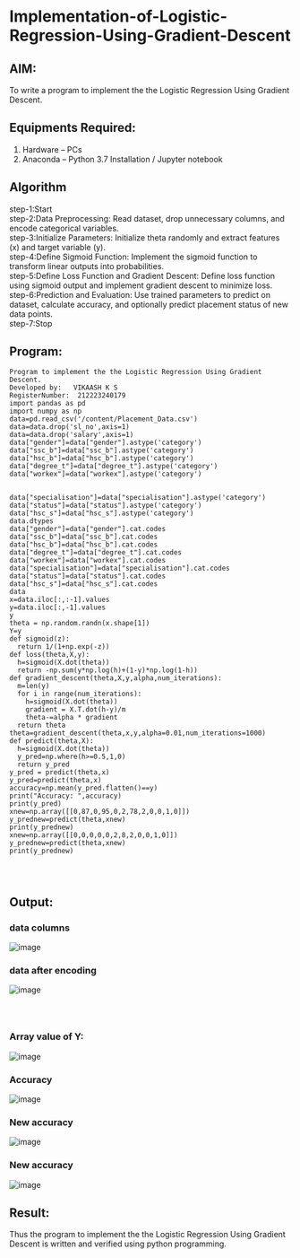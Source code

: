 # Implementation-of-Logistic-Regression-Using-Gradient-Descent

## AIM:

To write a program to implement the the Logistic Regression Using Gradient Descent.

## Equipments Required:

1. Hardware – PCs
2. Anaconda – Python 3.7 Installation / Jupyter notebook

## Algorithm

step-1:Start
<br>step-2:Data Preprocessing: Read dataset, drop unnecessary columns, and encode categorical variables.
<br>step-3:Initialize Parameters: Initialize theta randomly and extract features (x) and target variable (y).
<br>step-4:Define Sigmoid Function: Implement the sigmoid function to transform linear outputs into probabilities.
<br>step-5:Define Loss Function and Gradient Descent: Define loss function using sigmoid output and implement gradient descent to minimize loss.
<br>step-6:Prediction and Evaluation: Use trained parameters to predict on dataset, calculate accuracy, and optionally predict placement status of new data points.
<br>step-7:Stop

## Program:

```
Program to implement the the Logistic Regression Using Gradient Descent.
Developed by:   VIKAASH K S
RegisterNumber:  212223240179
import pandas as pd
import numpy as np
data=pd.read_csv('/content/Placement_Data.csv')
data=data.drop('sl_no',axis=1)
data=data.drop('salary',axis=1)
data["gender"]=data["gender"].astype('category')
data["ssc_b"]=data["ssc_b"].astype('category')
data["hsc_b"]=data["hsc_b"].astype('category')
data["degree_t"]=data["degree_t"].astype('category')
data["workex"]=data["workex"].astype('category')
```
```

data["specialisation"]=data["specialisation"].astype('category')
data["status"]=data["status"].astype('category')
data["hsc_s"]=data["hsc_s"].astype('category')
data.dtypes
data["gender"]=data["gender"].cat.codes
data["ssc_b"]=data["ssc_b"].cat.codes
data["hsc_b"]=data["hsc_b"].cat.codes
data["degree_t"]=data["degree_t"].cat.codes
data["workex"]=data["workex"].cat.codes
data["specialisation"]=data["specialisation"].cat.codes
data["status"]=data["status"].cat.codes
data["hsc_s"]=data["hsc_s"].cat.codes
data
x=data.iloc[:,:-1].values
y=data.iloc[:,-1].values
y
theta = np.random.randn(x.shape[1])
Y=y
def sigmoid(z):
  return 1/(1+np.exp(-z))
def loss(theta,X,y):
  h=sigmoid(X.dot(theta))
  return -np.sum(y*np.log(h)+(1-y)*np.log(1-h))
def gradient_descent(theta,X,y,alpha,num_iterations):
  m=len(y)
  for i in range(num_iterations):
    h=sigmoid(X.dot(theta))
    gradient = X.T.dot(h-y)/m
    theta-=alpha * gradient
  return theta
theta=gradient_descent(theta,x,y,alpha=0.01,num_iterations=1000)
def predict(theta,X):
  h=sigmoid(X.dot(theta))
  y_pred=np.where(h>=0.5,1,0)
  return y_pred 
y_pred = predict(theta,x)
y_pred=predict(theta,x)
accuracy=np.mean(y_pred.flatten()==y)
print("Accuracy: ",accuracy)
print(y_pred)
xnew=np.array([[0,87,0,95,0,2,78,2,0,0,1,0]])
y_prednew=predict(theta,xnew)
print(y_prednew)
xnew=np.array([[0,0,0,0,0,2,8,2,0,0,1,0]])
y_prednew=predict(theta,xnew)
print(y_prednew)




```
## Output:

### data columns

![image](https://github.com/SanjayRagavendar/-Implementation-of-Logistic-Regression-Using-Gradient-Descent/assets/91368803/3aec9c46-c885-42bb-8b45-215ac5d6274f)

### data after encoding

![image](https://github.com/SanjayRagavendar/-Implementation-of-Logistic-Regression-Using-Gradient-Descent/assets/91368803/b6a86619-04fe-4560-a310-194c80aa728a)


```



```

### Array value of Y:

![image](https://github.com/SanjayRagavendar/-Implementation-of-Logistic-Regression-Using-Gradient-Descent/assets/91368803/a7b6a576-f916-4792-a189-9df2e8ca530f)



### Accuracy

![image](https://github.com/SanjayRagavendar/-Implementation-of-Logistic-Regression-Using-Gradient-Descent/assets/91368803/12a41cc4-18b2-4375-a7eb-9d1c4a554cc5)


  
### New accuracy
![image](https://github.com/SanjayRagavendar/-Implementation-of-Logistic-Regression-Using-Gradient-Descent/assets/91368803/36fd6f69-d021-4489-b46a-ab4f68f410ea)

### New accuracy
![image](https://github.com/SanjayRagavendar/-Implementation-of-Logistic-Regression-Using-Gradient-Descent/assets/91368803/36fd6f69-d021-4489-b46a-ab4f68f410ea)

## Result:

Thus the program to implement the the Logistic Regression Using Gradient Descent is written and verified using python programming.
